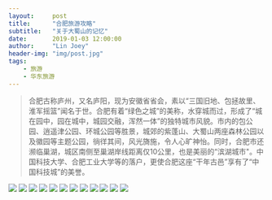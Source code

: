 ```yaml
---
layout:     post
title:      "合肥旅游攻略"
subtitle:   "关于大蜀山的记忆"
date:       2019-01-03 12:00:00
author:     "Lin Joey"
header-img: "img/post.jpg"
tags:
    - 旅游
    - 华东旅游
---
```

>合肥古称庐州，又名庐阳，现为安徽省省会，素以“三国旧地、包拯故里、淮军摇篮”闻名于世。合肥有着“绿色之城”的美称，水穿城而过，形成了“城在园中，园在城中，城园交融，浑然一体”的独特城市风貌。市内的包公园、逍遥津公园、环城公园等胜景，城郊的紫蓬山、大蜀山两座森林公园以及徽园等主题公园，徜徉其间，风光旖施，令人心旷神怡。同时，合肥市还濒临巢湖，城区南侧至巢湖岸线距离仅10公里，也是美丽的“滨湖城市"。中国科技大学、合肥工业大学等的落户，更使合肥这座“干年古邑”享有了“中国科技城”的美誉。

![](https://linjoey-image.oss-cn-beijing.aliyuncs.com/我是驴友-合肥旅游攻略_页面_01.jpg)
![](https://linjoey-image.oss-cn-beijing.aliyuncs.com/我是驴友-合肥旅游攻略_页面_02.jpg)
![](https://linjoey-image.oss-cn-beijing.aliyuncs.com/我是驴友-合肥旅游攻略_页面_03.jpg)
![](https://linjoey-image.oss-cn-beijing.aliyuncs.com/我是驴友-合肥旅游攻略_页面_04.jpg)
![](https://linjoey-image.oss-cn-beijing.aliyuncs.com/我是驴友-合肥旅游攻略_页面_05.jpg)
![](https://linjoey-image.oss-cn-beijing.aliyuncs.com/我是驴友-合肥旅游攻略_页面_06.jpg)
![](https://linjoey-image.oss-cn-beijing.aliyuncs.com/我是驴友-合肥旅游攻略_页面_07.jpg)
![](https://linjoey-image.oss-cn-beijing.aliyuncs.com/我是驴友-合肥旅游攻略_页面_08.jpg)
![](https://linjoey-image.oss-cn-beijing.aliyuncs.com/我是驴友-合肥旅游攻略_页面_09.jpg)
![](https://linjoey-image.oss-cn-beijing.aliyuncs.com/我是驴友-合肥旅游攻略_页面_10.jpg)
![](https://linjoey-image.oss-cn-beijing.aliyuncs.com/我是驴友-合肥旅游攻略_页面_11.jpg)
![](https://linjoey-image.oss-cn-beijing.aliyuncs.com/我是驴友-合肥旅游攻略_页面_12.jpg)
